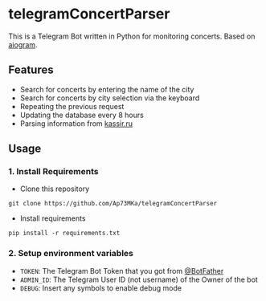 # telegramConcertParser

This is a Telegram Bot written in Python for monitoring concerts. Based on [aiogram](https://github.com/aiogram/aiogram).

## Features

- Search for concerts by entering the name of the city
- Search for concerts by city selection via the keyboard
- Repeating the previous request
- Updating the database every 8 hours
- Parsing information from [kassir.ru](https://kassir.ru/)

## Usage

### 1. Install Requirements

- Clone this repository<br>

`
git clone https://github.com/Ap73MKa/telegramConcertParser
`

- Install requirements

`
pip install -r requirements.txt
`

### 2. Setup environment variables

- `TOKEN`: The Telegram Bot Token that you got from [@BotFather](https://t.me/BotFather)
- `ADMIN_ID`: The Telegram User ID (not username) of the Owner of the bot
- `DEBUG`: Insert any symbols to enable debug mode
